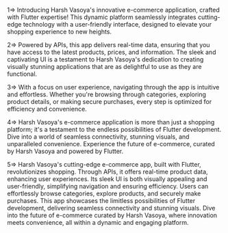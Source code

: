 1=> Introducing Harsh Vasoya's innovative e-commerce application, crafted with Flutter expertise! This dynamic platform seamlessly integrates cutting-edge technology with a user-friendly interface, designed to elevate your shopping experience to new heights.

2=> Powered by APIs, this app delivers real-time data, ensuring that you have access to the latest products, prices, and information. The sleek and captivating UI is a testament to Harsh Vasoya's dedication to creating visually stunning applications that are as delightful to use as they are functional.

3=> With a focus on user experience, navigating through the app is intuitive and effortless. Whether you're browsing through categories, exploring product details, or making secure purchases, every step is optimized for efficiency and convenience.

4=> Harsh Vasoya's e-commerce application is more than just a shopping platform; it's a testament to the endless possibilities of Flutter development. Dive into a world of seamless connectivity, stunning visuals, and unparalleled convenience. Experience the future of e-commerce, curated by Harsh Vasoya and powered by Flutter.

5=> Harsh Vasoya's cutting-edge e-commerce app, built with Flutter, revolutionizes shopping. Through APIs, it offers real-time product data, enhancing user experiences. Its sleek UI is both visually appealing and user-friendly, simplifying navigation and ensuring efficiency. Users can effortlessly browse categories, explore products, and securely make purchases. This app showcases the limitless possibilities of Flutter development, delivering seamless connectivity and stunning visuals. Dive into the future of e-commerce curated by Harsh Vasoya, where innovation meets convenience, all within a dynamic and engaging platform.
